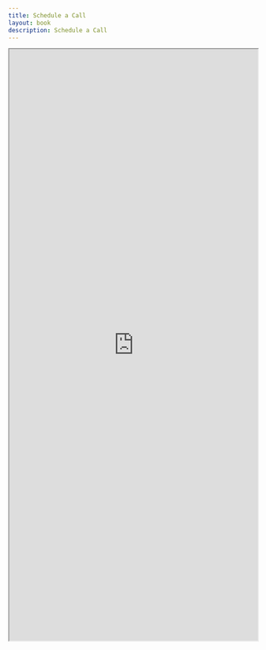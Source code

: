 ```yaml
---
title: Schedule a Call
layout: book
description: Schedule a Call
---
```


<div class="embed-responsive embed-responsive-16by9">
  <iframe style="background: #CCCCCC;" class="embed-responsive-item" src="https://calendly.com/wl_support/30min" 
 loading="lazy" title="Schedule a Call" width = "100%" height = "1200px"></iframe>
</div>
